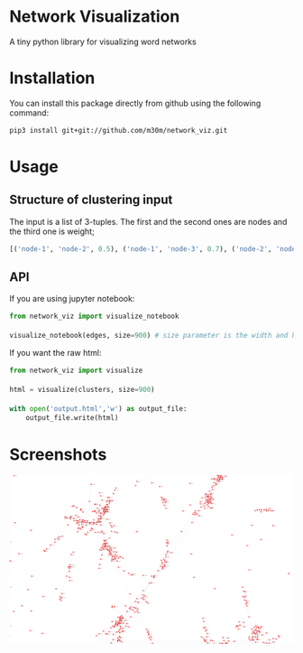 # Network Visualization

A tiny python library for visualizing word networks

# Installation

You can install this package directly from github using the following command:

```sh
pip3 install git+git://github.com/m30m/network_viz.git
```

# Usage

## Structure of clustering input

The input is a list of 3-tuples. The first and the second ones are nodes and the third one is weight;

```python
[('node-1', 'node-2', 0.5), ('node-1', 'node-3', 0.7), ('node-2', 'node-2', 0.3)]
```

## API

If you are using jupyter notebook:

```python
from network_viz import visualize_notebook

visualize_notebook(edges, size=900) # size parameter is the width and height of output svg
```

If you want the raw html:

```python
from network_viz import visualize

html = visualize(clusters, size=900)

with open('output.html','w') as output_file:
    output_file.write(html)
```

# Screenshots

![Screenshot](screenshots/network.png?raw=true "Sample Visualization output")
